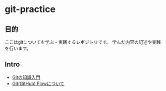 # git-practice
## 目的
ここはgitについてを学ぶ・実践するレポジトリです。
学んだ内容の記述や実践を行います。

## Intro  
* [Gitの知識入門](intro/overview.md)  
* [Git(GitHub) Flowについて](intro/git-github_flow.md)
